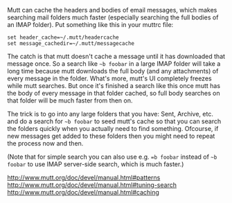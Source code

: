 Mutt can cache the headers and bodies of email messages, which makes searching
mail folders much faster (especially searching the full bodies of an IMAP
folder). Put something like this in your muttrc file:

    set header_cache=~/.mutt/headercache
    set message_cachedir=~/.mutt/messagecache

The catch is that mutt doesn't cache a message until it has downloaded that
message once. So a search like `~b foobar` in a large IMAP folder will take a
long time because mutt downloads the full body (and any attachments) of every
message in the folder. What's more, mutt's UI completely freezes while mutt
searches. But once it's finished a search like this once mutt has the body of
every message in that folder cached, so full body searches on that folder will
be much faster from then on.

The trick is to go into any large folders that you have: Sent, Archive, etc.
and do a search for `~b foobar` to seed mutt's cache so that you can search the
folders quickly when you actually need to find something. Ofcourse, if new
messages get added to these folders then you might need to repeat the process
now and then.

(Note that for simple search you can also use e.g. `=b foobar` instead of `~b
foobar` to use IMAP server-side search, which is much faster.)

<http://www.mutt.org/doc/devel/manual.html#patterns>  
<http://www.mutt.org/doc/devel/manual.html#tuning-search>  
<http://www.mutt.org/doc/devel/manual.html#caching>  
